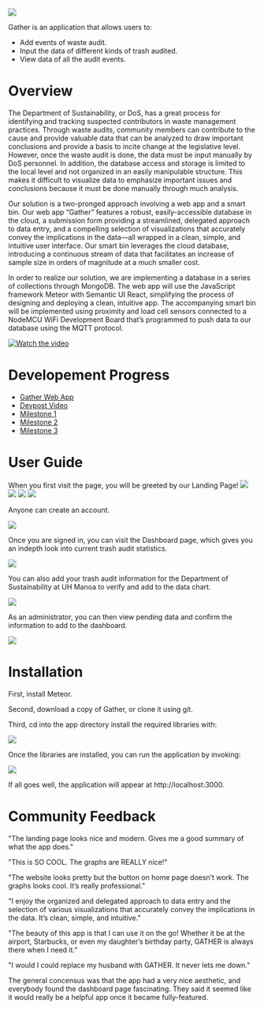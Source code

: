 <img src="docs/GatherLogo.png">

Gather is an application that allows users to: 

- Add events of waste audit.
- Input the data of different kinds of trash audited.
- View data of all the audit events.

# Overview

The Department of Sustainability, or DoS, has a great process for identifying and tracking suspected contributors in waste management practices. Through waste audits, community members can contribute to the cause and provide valuable data that can be analyzed to draw important conclusions and provide a basis to incite change at the legislative level. However, once the waste audit is done, the data must be input manually by DoS personnel. In addition, the database access and storage is limited to the local level and not organized in an easily manipulable structure. This makes it difficult to visualize data to emphasize important issues and conclusions because it must be done manually through much analysis.

Our solution is a two-pronged approach involving a web app and a smart bin. Our web app “Gather” features a robust, easily-accessible database in the cloud, a submission form providing a streamlined, delegated approach to data entry, and a compelling selection of visualizations that accurately convey the implications in the data—all wrapped in a clean, simple, and intuitive user interface. Our smart bin leverages the cloud database, introducing a continuous stream of data that facilitates an increase of sample size in orders of magnitude at a much smaller cost.

In order to realize our solution, we are implementing a database in a series of collections through MongoDB. The web app will use the JavaScript framework Meteor with Semantic UI React, simplifying the process of designing and deploying a clean, intuitive app. The accompanying smart bin will be implemented using proximity and load cell sensors connected to a NodeMCU WiFi Development Board that’s programmed to push data to our database using the MQTT protocol.

[![Watch the video](docs/gathervid.png)](https://www.youtube.com/watch?v=XZxnj_RrCKs)


# Developement Progress 
- [Gather Web App](http://gather.meteorapp.com/#/)
- [Devpost Video](https://devpost.com/software/johnson-family-waste-audit-app)
- [Milestone 1](https://github.com/HACC2018/The-Johnson-Family/projects/2) 
- [Milestone 2](https://github.com/HACC2018/The-Johnson-Family/projects/3) 
- [Milestone 3](https://github.com/HACC2018/The-Johnson-Family/projects/4) 


# User Guide
 
When you first visit the page, you will be greeted by our Landing Page!
<img src="docs/Landing-page.png">
 <img src="docs/landing1.png">
 <img src="docs/landing3.png">
 <img src="docs/landing4.png">

Anyone can create an account.

<img src="docs/signin.png">

Once you are signed in, you can visit the Dashboard page, which gives you an indepth look into current trash audit statistics.

 <img src="docs/dashboard.png">

You can also add your trash audit information for the Department of Sustainability at UH Manoa to verify and add to the data chart.

 <img src="docs/addbags.png">

As an administrator, you can then view pending data and confirm the information to add to the dashboard.

 <img src="docs/adminpage.png">


# Installation

First, install Meteor.
 
 Second, download a copy of Gather, or clone it using git.
 
 Third, cd into the app directory install the required libraries with:
 
 <img src="docs/installmeteor.png">
 
 Once the libraries are installed, you can run the application by invoking:
  
  <img src="docs/runmeteor.png">
  
 If all goes well, the application will appear at http://localhost:3000. 


# Community Feedback
 
 "The landing page looks nice and modern. Gives me a good summary of what the app does."
 
 "This is SO COOL. The graphs are REALLY nice!"
 
 "The website looks pretty but the button on home page doesn’t work. The graphs looks cool. It’s really professional."
 
 "I enjoy the organized and delegated approach to data entry and the selection of various visualizations that accurately convey the implications in the data. It’s clean, simple, and intuitive."
 
 "The beauty of this app is that I can use it on the go! Whether it be at the airport, Starbucks, or even my daughter’s birthday party, GATHER is always there when I need it."
 
 "I would I could replace my husband with GATHER. It never lets me down."
 
 The general concensus was that the app had a very nice aesthetic, and everybody found the dashboard page fascinating. They said it seemed like it would really be a helpful app once it became fully-featured.

